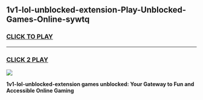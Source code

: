 
## 1v1-lol-unblocked-extension-Play-Unblocked-Games-Online-sywtq
<h3>
<a href="https://premium76.site?title=1v1-lol-unblocked-extension&ref=25A">CLICK TO PLAY</a></h3>
<hr>

<h3>
<a href="https://premium76.site?title=1v1-lol-unblocked-extension&ref=25A">CLICK 2 PLAY</a>
  
</h3>

<a href="https://premium76.site?title=1v1-lol-unblocked-extension&ref=25A"><img src="https://clearcache.store/games.png"></a>


**1v1-lol-unblocked-extension games unblocked: Your Gateway to Fun and Accessible Online Gaming**
